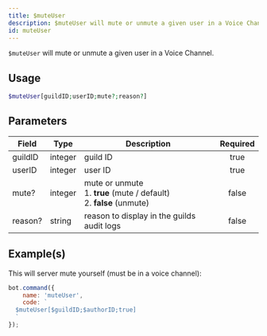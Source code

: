 ```yaml
---
title: $muteUser
description: $muteUser will mute or unmute a given user in a Voice Channel.
id: muteUser
---
```


`$muteUser` will mute or unmute a given user in a Voice Channel.

## Usage

```php
$muteUser[guildID;userID;mute?;reason?]
```

## Parameters

| Field   | Type    | Description                                                                     | Required |
|---------|---------|---------------------------------------------------------------------------------|:--------:|
| guildID | integer | guild ID                                                                        |   true   |
| userID  | integer | user ID                                                                         |   true   |
| mute?   | integer | mute or unmute <br /> 1. **true** (mute / default) <br /> 2. **false** (unmute) |  false   |
| reason? | string  | reason to display in the guilds audit logs                                      |  false   |

## Example(s)

This will server mute yourself (must be in a voice channel):

```javascript
bot.command({
    name: 'muteUser',
    code: `
  $muteUser[$guildID;$authorID;true]
  `
});
```